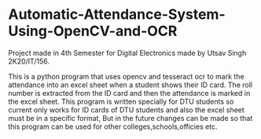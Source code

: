 # Automatic-Attendance-System-Using-OpenCV-and-OCR
Project made in 4th Semester for Digital Electronics made by Utsav Singh 2K20/IT/156.

This is a python program that uses opencv and tesseract ocr to mark the attendance into an excel sheet when a student shows their ID card.
The roll number is extracted from the ID card and then the attendance is marked in the excel sheet.
This program is written specially for DTU students so current only works for ID cards of DTU students and also the excel sheet must be in a specific format,
But in the future changes can be made so that this program can be used for other colleges,schools,officies etc.
